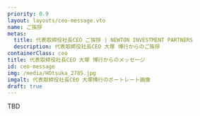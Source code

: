 ```yaml
---
priority: 0.9
layout: layouts/ceo-message.vto
name: ご挨拶
metas:
  title: 代表取締役社長CEO ご挨拶 | NEWTON INVESTMENT PARTNERS
  description: 代表取締役社長CEO 大塚 博行からのご挨拶
containerClass: ceo
title: 代表取締役社長CEO 大塚 博行からのメッセージ
id: ceo-message
img: /media/HOtsuka_2785.jpg
imgalt: 代表取締役社長CEO 大塚博行のポートレート画像
draft: true
---
```


TBD